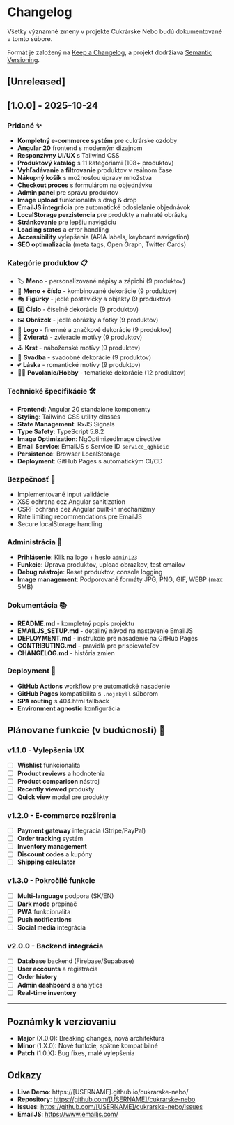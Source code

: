 # Changelog

Všetky významné zmeny v projekte Cukrárske Nebo budú dokumentované v tomto súbore.

Formát je založený na [Keep a Changelog](https://keepachangelog.com/en/1.0.0/),
a projekt dodržiava [Semantic Versioning](https://semver.org/spec/v2.0.0.html).

## [Unreleased]

## [1.0.0] - 2025-10-24

### Pridané ✨

- **Kompletný e-commerce systém** pre cukrárske ozdoby
- **Angular 20** frontend s moderným dizajnom
- **Responzívny UI/UX** s Tailwind CSS
- **Produktový katalóg** s 11 kategóriami (108+ produktov)
- **Vyhľadávanie a filtrovanie** produktov v reálnom čase
- **Nákupný košík** s možnosťou úpravy množstva
- **Checkout proces** s formulárom na objednávku
- **Admin panel** pre správu produktov
- **Image upload** funkcionalita s drag & drop
- **EmailJS integrácia** pre automatické odosielanie objednávok
- **LocalStorage perzistencia** pre produkty a nahraté obrázky
- **Stránkovanie** pre lepšiu navigáciu
- **Loading states** a error handling
- **Accessibility** vylepšenia (ARIA labels, keyboard navigation)
- **SEO optimalizácia** (meta tags, Open Graph, Twitter Cards)

### Kategórie produktov 📋

- 🏷️ **Meno** - personalizované nápisy a zápichi (9 produktov)
- 🔢 **Meno + číslo** - kombinované dekorácie (9 produktov)
- 🎭 **Figúrky** - jedlé postavičky a objekty (9 produktov)
- #️⃣ **Číslo** - číselné dekorácie (9 produktov)
- 🖼️ **Obrázok** - jedlé obrázky a fotky (9 produktov)
- 🏢 **Logo** - firemné a značkové dekorácie (9 produktov)
- 🦊 **Zvieratá** - zvieracie motívy (9 produktov)
- ⛪ **Krst** - náboženské motívy (9 produktov)
- 💒 **Svadba** - svadobné dekorácie (9 produktov)
- 💕 **Láska** - romantické motívy (9 produktov)
- 👨‍⚕️ **Povolanie/Hobby** - tematické dekorácie (12 produktov)

### Technické špecifikácie 🛠️

- **Frontend**: Angular 20 standalone komponenty
- **Styling**: Tailwind CSS utility classes
- **State Management**: RxJS Signals
- **Type Safety**: TypeScript 5.8.2
- **Image Optimization**: NgOptimizedImage directive
- **Email Service**: EmailJS s Service ID `service_qghioic`
- **Persistence**: Browser LocalStorage
- **Deployment**: GitHub Pages s automatickým CI/CD

### Bezpečnosť 🔐

- Implementované input validácie
- XSS ochrana cez Angular sanitization
- CSRF ochrana cez Angular built-in mechanizmy
- Rate limiting recommendations pre EmailJS
- Secure localStorage handling

### Administrácia 👤

- **Prihlásenie**: Klik na logo + heslo `admin123`
- **Funkcie**: Úprava produktov, upload obrázkov, test emailov
- **Debug nástroje**: Reset produktov, console logging
- **Image management**: Podporované formáty JPG, PNG, GIF, WEBP (max 5MB)

### Dokumentácia 📚

- **README.md** - kompletný popis projektu
- **EMAILJS_SETUP.md** - detailný návod na nastavenie EmailJS
- **DEPLOYMENT.md** - inštrukcie pre nasadenie na GitHub Pages
- **CONTRIBUTING.md** - pravidlá pre prispievateľov
- **CHANGELOG.md** - história zmien

### Deployment 🚀

- **GitHub Actions** workflow pre automatické nasadenie
- **GitHub Pages** kompatibilita s `.nojekyll` súborom
- **SPA routing** s 404.html fallback
- **Environment agnostic** konfigurácia

## Plánovane funkcie (v budúcnosti) 🔮

### v1.1.0 - Vylepšenia UX

- [ ] **Wishlist** funkcionalita
- [ ] **Product reviews** a hodnotenia
- [ ] **Product comparison** nástroj
- [ ] **Recently viewed** produkty
- [ ] **Quick view** modal pre produkty

### v1.2.0 - E-commerce rozšírenia

- [ ] **Payment gateway** integrácia (Stripe/PayPal)
- [ ] **Order tracking** systém
- [ ] **Inventory management**
- [ ] **Discount codes** a kupóny
- [ ] **Shipping calculator**

### v1.3.0 - Pokročilé funkcie

- [ ] **Multi-language** podpora (SK/EN)
- [ ] **Dark mode** prepínač
- [ ] **PWA** funkcionalita
- [ ] **Push notifications**
- [ ] **Social media** integrácia

### v2.0.0 - Backend integrácia

- [ ] **Database** backend (Firebase/Supabase)
- [ ] **User accounts** a registrácia
- [ ] **Order history**
- [ ] **Admin dashboard** s analytics
- [ ] **Real-time inventory**

---

## Poznámky k verziovaniu

- **Major** (X.0.0): Breaking changes, nová architektúra
- **Minor** (1.X.0): Nové funkcie, spätne kompatibilné
- **Patch** (1.0.X): Bug fixes, malé vylepšenia

## Odkazy

- **Live Demo**: https://[USERNAME].github.io/cukrarske-nebo/
- **Repository**: https://github.com/[USERNAME]/cukrarske-nebo
- **Issues**: https://github.com/[USERNAME]/cukrarske-nebo/issues
- **EmailJS**: https://www.emailjs.com/

